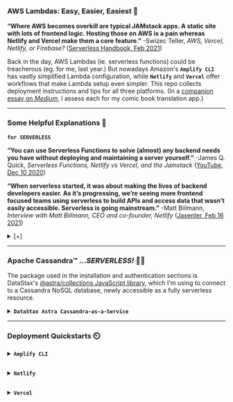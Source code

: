 ### AWS Lambdas: Easy, Easier, Easiest 🍳 ###

<strong>“Where AWS becomes overkill are typical JAMstack apps. A static site with lots of frontend logic. Hosting those on AWS is a pain whereas Netlify and Vercel make them a core feature.”</strong> -Swizec Teller, *AWS, Vercel, Netlify, or Firebase?* ([Serverless Handbook, Feb 2021](https://serverlesshandbook.dev/serverless-flavors/))

Back in the day, AWS Lambdas (ie. serverless functions) could be treacherous (eg. for me, last year.) But nowadays Amazon's <code><strong>Amplify CLI</strong></code> has vastly simplified Lambda configuration, while <code><strong>Netlify</strong></code> and <code><strong>Vercel</strong></code> offer workflows that make Lambda setup even simpler. This repo collects deployment instructions and tips for all three platforms. (In a [companion essay on _Medium_](), I assess each for my comic book translation app.)

---

### Some Helpful Explanations 💬 ###

<code><strong>for SERVERLESS</strong></code>

<strong>“You can use Serverless Functions to solve (almost) any backend needs you have without deploying and maintaining a server yourself.”</strong>
-James Q. Quick, <em>Serverless Functions, Netlify vs Vercel, and the Jamstack</em> (<a href="https://morioh.com/p/dc014b3356d2">YouTube, Dec 10 2020</a>)


<p></p>


<strong>“When serverless started, it was about making the lives of backend developers easier. As it’s progressing, we’re seeing more frontend focused teams using serverless to build APIs and access data that wasn’t easily accessible. Serverless is going mainstream.”</strong>
-Matt Biilmann, <em>Interview with Matt Biilmann, CEO and co-founder, Netlify</em> (<a href="https://jaxenter.com/biilmann-jamstack-interview-173821.html">Jaxenter, Feb 16 2021</a>)

<p></p>

<details closed>
<summary> [+] </summary>

<p></p>

<code><strong>for JAMSTACK</strong></code>


<p></p>


<strong>“For static content, everything is prebuilt and cached. For dynamic content, companies build microservices that are loaded on demand and that can scale easily.”</strong>
-Romain Dillet, <em>Cloudflare is testing a Netlify competitor to host Jamstack sites</em> (<a href="https://techcrunch.com/2020/12/07/cloudflare-is-testing-a-netlify-competitor-to-host-jamstack-sites/)">TechCrunch, Dec 7 2020</a>)


<p></p>


<strong>“You effectively remove the performance tradeoff of serverless because static elements of the website are pre-rendered, and then a serverless backend is delivered either via APIs or right from the network edge in response to request/response logic.”</strong>
-Matt Biilmann, <em>Interview with Matt Biilmann, CEO and co-founder, Netlify</em> (<a href="https://jaxenter.com/biilmann-jamstack-interview-173821.html">Jaxenter, Feb 16 2021</a>)


<p></p>


<code><strong>for VERCEL</strong></code>


<p></p>


<strong>“Unlike Netlify, Vercel simplifies its serverless function signature by only accepting requests and responses as parameters, which is achieved by wrapping the original AWS Lambda environment and simplifying it only for serving content purposes. Brilliant idea!”</strong>
-Emrah Samdan, <em>Why do companies invent their own serverless functions?</em> (<a href="https://blog.thundra.io/why-do-companies-invent-their-own-serverless-functions">Thundra Blog, Jul 2020</a>)


<p></p>

</details>


<p></p>


---

### Apache Cassandra™ ...*SERVERLESS!* 👩‍🚀 ###

The package used in the installation and authentication sections is DataStax's <a href="https://www.npmjs.com/package/@astrajs/collections">@astra/collections JavaScript library</a>, which I'm using to connect to a Cassandra NoSQL database, newly accessible as a fully serverless resource.

<p></p>

<details closed>



<summary><code><strong>DataStax Astra Cassandra-as-a-Service</strong></code></summary>


<p></p>



<a href="astra">Set-up instructions for Astra</a>



<p></p>



</details>


<p></p>


---


### Deployment Quickstarts ⏲️ ###

<details closed>
<summary><code><strong>Amplify CLI</strong></code>

<p></p>

</summary>


<p></p>


<pre><code>npx create-react-app amplify-with-create-react-app && cd $_</code></pre>


<p></p>


<a href="amplify-with-create-react-app">Set-up instructions for Amplify</a>


<p></p>

</details>


<p></p>


<details>
<summary><code><strong>Netlify</strong></code>  
<p></p>

</summary>

<p></p>


<pre><code>npx create-react-app netlify-with-create-react-app && cd $_</code></pre>


<p></p>

<a href="netlify-with-create-react-app">Set-up instructions for Netlify</a>


<p></p>


</details>

<p>

<details>
<summary><code><strong>Vercel</strong></code>
<p></p>

</summary>


<p></p>


<pre><code>npx create-next-app vercel-with-next-js && cd $_</code></pre>


<p></p>


<a href="vercel-with-next-js">Set-up instructions for Vercel</a>

<p></p>

</details>
